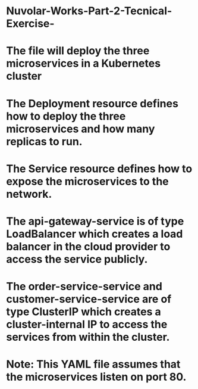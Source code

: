 # Nuvolar-Works-Part-2-Tecnical-Exercise-
# The file will deploy the three microservices in a Kubernetes cluster
# The Deployment resource defines how to deploy the three microservices and how many replicas to run.

# The Service resource defines how to expose the microservices to the network.

# The api-gateway-service is of type LoadBalancer which creates a load balancer in the cloud provider to access the service publicly.

# The order-service-service and customer-service-service are of type ClusterIP which creates a cluster-internal IP to access the services from within the cluster.

# Note: This YAML file assumes that the microservices listen on port 80. 


